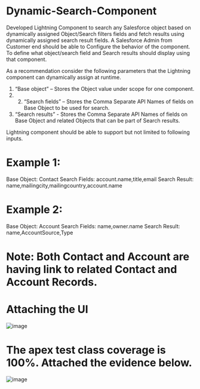 # Dynamic-Search-Component
Developed Lightning Component to search any Salesforce object based on dynamically assigned Object/Search filters fields and fetch results using dynamically assigned search result fields. 
A Salesforce Admin from Customer end should be able to Configure the behavior of the component. To define what object/search field and Search results should display using that component.

As a recommendation consider the following parameters that the Lightning component can dynamically assign at runtime.

1. “Base object” – Stores the Object value under scope for one component.
2. 2. “Search fields” – Stores the Comma Separate API Names of fields on Base Object to be used for search.
3. “Search results” - Stores the Comma Separate API Names of fields on Base Object and related Objects that can be part of Search results.

Lightning component should be able to support but not limited to following inputs.
# Example 1:
Base Object: Contact
Search Fields: account.name,title,email
Search Result: name,mailingcity,mailingcountry,account.name

# Example 2:
Base Object: Account
Search Fields: name,owner.name
Search Result: name,AccountSource,Type

# Note: Both Contact and Account are having link to related Contact and Account Records. 

# Attaching the UI 
![image](https://github.com/Suvimal-Kundu/Dynamic-Search-Component/assets/70266779/3834e2e1-3da2-4999-baa5-c161ce122d9f)

# The apex test class coverage is 100%. Attached the evidence below.
![image](https://github.com/Suvimal-Kundu/Dynamic-Search-Component/assets/70266779/2a4246d9-a77f-4c49-a257-4a309fbc8d3e)

